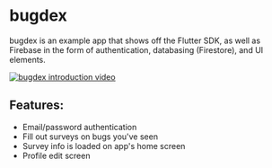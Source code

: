 # bugdex
bugdex is an example app that shows off the Flutter SDK, as well as Firebase in the form of authentication, databasing (Firestore), and UI elements.

[![bugdex introduction video](https://img.youtube.com/vi/ue1pc0WhwTg/0.jpg)](https://www.youtube.com/watch?v=ue1pc0WhwTg)
## Features:
- Email/password authentication
- Fill out surveys on bugs you've seen
- Survey info is loaded on app's home screen
- Profile edit screen
